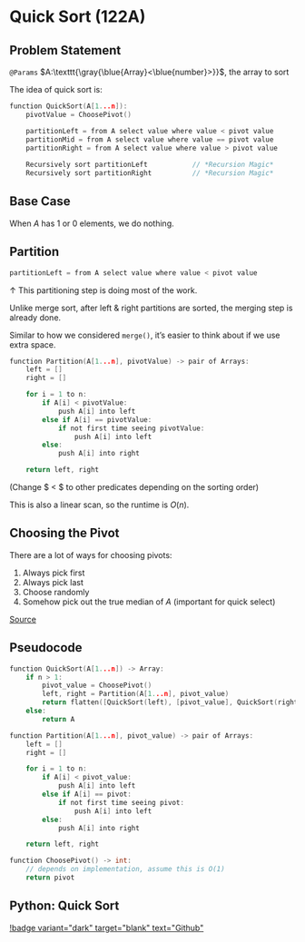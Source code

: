 # Quick Sort (122A)


## Problem Statement

`@Params` $A:\texttt{\gray{\blue{Array}<\blue{number}>}}$, the array to sort

The idea of quick sort is:

```c
function QuickSort(A[1...n]):
	pivotValue = ChoosePivot()

	partitionLeft = from A select value where value < pivot value
	partitionMid = from A select value where value == pivot value
	partitionRight = from A select value where value > pivot value
	
	Recursively sort partitionLeft           // *Recursion Magic*
	Recursively sort partitionRight          // *Recursion Magic*
```

## Base Case

When $A$ has 1 or 0 elements, we do nothing.

## Partition

```c
partitionLeft = from A select value where value < pivot value
```

↑ This partitioning step is doing most of the work. 

Unlike merge sort, after left & right partitions are sorted, the merging step is already done.

Similar to how we considered `merge()`, it’s easier to think about if we use extra space.

```c
function Partition(A[1...n], pivotValue) -> pair of Arrays:
	left = []
	right = []

	for i = 1 to n:
		if A[i]	< pivotValue:
			push A[i] into left
		else if A[i] == pivotValue: 
			if not first time seeing pivotValue:
				push A[i] into left
		else:
			push A[i] into right

	return left, right
```

(Change $ < $ to other predicates depending on the sorting order)

This is also a linear scan, so the runtime is $O(n)$.


## Choosing the Pivot

There are a lot of ways for choosing pivots:

1. Always pick first
2. Always pick last
3. Choose randomly
4. Somehow pick out the true median of $A$ (important for quick select)

[Source](https://www.geeksforgeeks.org/quick-sort/)

## Pseudocode

```c
function QuickSort(A[1...n]) -> Array:
	if n > 1: 
		pivot_value = ChoosePivot()
		left, right = Partition(A[1...n], pivot_value)
		return flatten([QuickSort(left), [pivot_value], QuickSort(right)])
	else:
		return A

function Partition(A[1...n], pivot_value) -> pair of Arrays:
	left = []
	right = []

	for i = 1 to n:
		if A[i]	< pivot_value:
			push A[i] into left
		else if A[i] == pivot: 
			if not first time seeing pivot:
				push A[i] into left
		else:
			push A[i] into right

	return left, right

function ChoosePivot() -> int:
	// depends on implementation, assume this is O(1)
	return pivot
```

## Python: Quick Sort

[!badge variant="dark" target="blank" text="Github"](https://github.com/tomli380576/ECS122A-Algorithms-python-implementation/blob/main/Implementations/quick-sort.py)